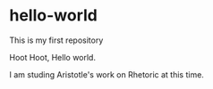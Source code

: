 # hello-world
This is my first repository

Hoot Hoot, Hello world.

I am studing Aristotle's work on Rhetoric at this time.
